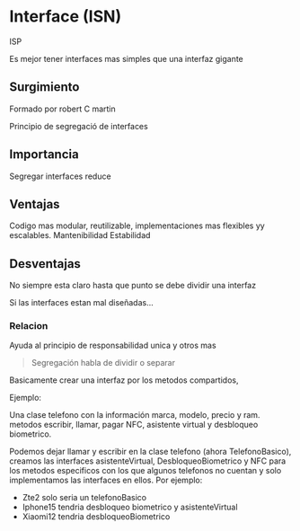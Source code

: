 # Interface (ISN)

ISP

Es mejor tener interfaces mas simples que una interfaz gigante

## Surgimiento

Formado por robert C martin

Principio de segregació de interfaces

## Importancia 

Segregar interfaces reduce

## Ventajas

Codigo mas modular, reutilizable, implementaciones mas flexibles yy escalables.
Mantenibilidad
Estabilidad

## Desventajas

No siempre esta claro hasta que punto se debe dividir una interfaz

Si las interfaces estan mal diseñadas...

### Relacion

Ayuda al principio de responsabilidad unica y otros mas

> Segregación habla de dividir o separar

Basicamente crear una interfaz por los metodos compartidos, 

Ejemplo:

Una clase telefono con la información marca, modelo, precio y ram. metodos escribir, llamar, pagar NFC, asistente virtual y desbloqueo biometrico.

Podemos dejar llamar y escribir en la clase telefono (ahora TelefonoBasico), creamos las interfaces asistenteVirtual, DesbloqueoBiometrico y NFC para los metodos especificos con los que algunos telefonos no cuentan y solo implementamos las interfaces en ellos. Por ejemplo:
- Zte2 solo seria un telefonoBasico
- Iphone15 tendria desbloqueo biometrico y asistenteVirtual
- Xiaomi12 tendria desbloqueoBiometrico

